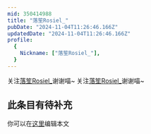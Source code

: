 ```yaml
---
mid: 350414988
title: "落笙Rosiel_"
pubDate: "2024-11-04T11:26:46.166Z"
updatedDate: "2024-11-04T11:26:46.166Z"
profile:
  {
    Nickname: ["落笙Rosiel_"],
  }
---
```


关注[落笙Rosiel_](https://space.bilibili.com/350414988)谢谢喵~ 关注[落笙Rosiel_](https://space.bilibili.com/350414988)谢谢喵~

## 此条目有待补充
你可以在[这里](https://github.com/Yuhanawa/VTuber.ICU/edit/master/src/content/v/落笙Rosiel_/index.md)编辑本文
